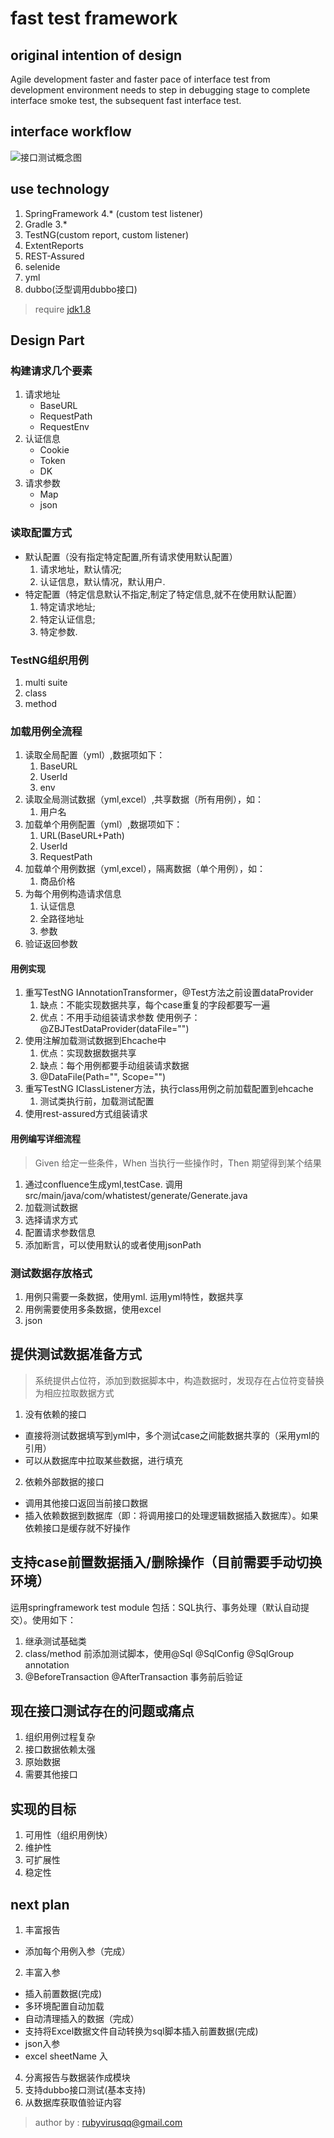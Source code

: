 # fast test framework
## original intention of design
Agile development faster and faster pace of interface test from development environment needs to step in debugging stage to complete interface smoke test, the subsequent fast interface test.

## interface workflow
![接口测试概念图](image/zhubajie.png)
## use technology
1. SpringFramework 4.* (custom test listener)
2. Gradle 3.*
3. TestNG(custom report, custom listener)
4. ExtentReports
5. REST-Assured
6. selenide
7. yml
8. dubbo(泛型调用dubbo接口)

> require [jdk1.8](http://www.oracle.com/technetwork/cn/java/javase/downloads/jdk8-downloads-2133151-zhs.html)

## Design Part
### 构建请求几个要素
1. 请求地址
    - BaseURL
    - RequestPath
    - RequestEnv
2. 认证信息
    - Cookie
    - Token
    - DK
3. 请求参数
    - Map
    - json

### 读取配置方式
- 默认配置（没有指定特定配置,所有请求使用默认配置）
    1. 请求地址，默认情况;
    2. 认证信息，默认情况，默认用户.
- 特定配置（特定信息默认不指定,制定了特定信息,就不在使用默认配置）
    1. 特定请求地址;
    2. 特定认证信息;
    3. 特定参数.
### TestNG组织用例
1. multi suite
2. class
3. method

### 加载用例全流程
1. 读取全局配置（yml）,数据项如下：
    1. BaseURL
    2. UserId
    3. env
2. 读取全局测试数据（yml,excel）,共享数据（所有用例），如：
    1. 用户名
3. 加载单个用例配置（yml）,数据项如下：
    1. URL(BaseURL+Path)
    2. UserId
    3. RequestPath
4. 加载单个用例数据（yml,excel），隔离数据（单个用例），如：
    1. 商品价格
5. 为每个用例构造请求信息
    1. 认证信息
    2. 全路径地址
    3. 参数
6. 验证返回参数

#### 用例实现
1. 重写TestNG IAnnotationTransformer，@Test方法之前设置dataProvider
    1. 缺点：不能实现数据共享，每个case重复的字段都要写一遍
    2. 优点：不用手动组装请求参数
    使用例子：@ZBJTestDataProvider(dataFile="")
2. 使用注解加载测试数据到Ehcache中
    1. 优点：实现数据数据共享
    2. 缺点：每个用例都要手动组装请求数据
    3. @DataFile(Path="", Scope="")
3. 重写TestNG IClassListener方法，执行class用例之前加载配置到ehcache
    1. 测试类执行前，加载测试配置
4. 使用rest-assured方式组装请求

#### 用例编写详细流程
> Given 给定一些条件，When 当执行一些操作时，Then 期望得到某个结果

1. 通过confluence生成yml,testCase. 调用src/main/java/com/whatistest/generate/Generate.java
2. 加载测试数据
2. 选择请求方式
3. 配置请求参数信息
4. 添加断言，可以使用默认的或者使用jsonPath

### 测试数据存放格式
1. 用例只需要一条数据，使用yml. 运用yml特性，数据共享
2. 用例需要使用多条数据，使用excel
3. json

## 提供测试数据准备方式
> 系统提供占位符，添加到数据脚本中，构造数据时，发现存在占位符变替换为相应拉取数据方式

1. 没有依赖的接口
 - 直接将测试数据填写到yml中，多个测试case之间能数据共享的（采用yml的引用）
 - 可以从数据库中拉取某些数据，进行填充
2. 依赖外部数据的接口
 - 调用其他接口返回当前接口数据
 - 插入依赖数据到数据库（即：将调用接口的处理逻辑数据插入数据库）。如果依赖接口是缓存就不好操作

## 支持case前置数据插入/删除操作（目前需要手动切换环境）
运用springframework test module 包括：SQL执行、事务处理（默认自动提交）。使用如下：
1. 继承测试基础类
2. class/method 前添加测试脚本，使用@Sql @SqlConfig @SqlGroup annotation
3. @BeforeTransaction @AfterTransaction 事务前后验证

## 现在接口测试存在的问题或痛点
1. 组织用例过程复杂
2. 接口数据依赖太强
 1. 原始数据
 2. 需要其他接口

## 实现的目标
1. 可用性（组织用例快）
2. 维护性
3. 可扩展性
4. 稳定性
  
## next plan
1. 丰富报告
 - 添加每个用例入参（完成）
2. 丰富入参
 - 插入前置数据(完成)
 - 多环境配置自动加载
 - 自动清理插入的数据（完成）
 - 支持将Excel数据文件自动转换为sql脚本插入前置数据(完成)
 - json入参
 - excel sheetName 入
4. 分离报告与数据装作成模块
5. 支持dubbo接口测试(基本支持)
6. 从数据库获取值验证内容

> author by : rubyvirusqq@gmail.com